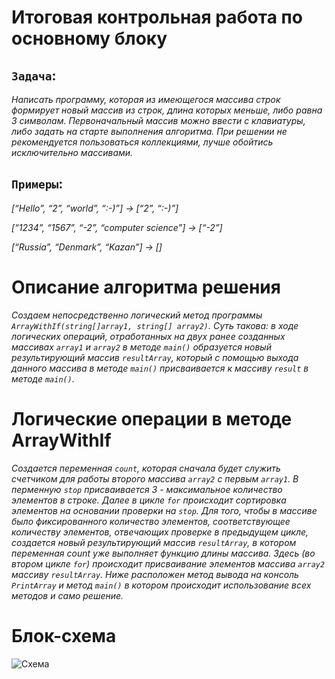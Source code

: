 # Итоговая контрольная работа по основному блоку
## `Задача`:
*Написать программу, которая из имеющегося массива строк формирует новый массив из строк, длина которых меньше, либо равна 3 символам. Первоначальный массив можно ввести с клавиатуры, либо задать на старте выполнения алгоритма. При решении не рекомендуется пользоваться коллекциями, лучше обойтись исключительно массивами.*

## `Примеры`:
*[“Hello”, “2”, “world”, “:-)”] → [“2”, “:-)”]*

*[“1234”, “1567”, “-2”, “computer science”] → [“-2”]*

*[“Russia”, “Denmark”, “Kazan”] → []*

# Описание алгоритма решения
*Создаем непосредственно логический метод программы *`ArrayWithIf(string[]array1, string[] array2)`*. Суть такова: в ходе логических операций, отработанных на двух ранее созданных массивах *`array1`* и *`array2`* в методе *`main()`* образуется новый результирующий массив *`resultArray`*, который с помощью выхода данного массива в методе *`main()`* присваивается к массиву *`result`* в методе *`main()`*.*

# Логические операции в методе ArrayWithIf
*Cоздается переменная *`count`*, которая сначала будет служить счетчиком для работы второго массива *`array2`* с первым *`array1`*. В перменную *`stop`* присваивается 3 - максимальное количество элементов в строке. Далее в цикле *`for`* происходит сортировка элементов на основании проверки на *`stop`*. Для того, чтобы в массиве было фиксированного количество элементов, соответствующее количеству элементов, отвечающих проверке в предыдущем цикле, создается новый результирующий массив *`resultArray`*, в котором переменная count уже выполняет функцию длины массива. Здесь (во втором цикле *`for`*) происходит присваивание элементов массива *`array2`* массиву *`resultArray`*. Ниже расположен метод вывода на консоль *`PrintArray`* и метод *`main()`* в котором происходит использование всех методов и само решение.*
# Блок-схема

![Схема](блоксхемаиоговой.jpg)